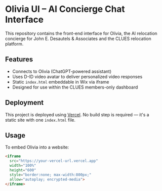 # Olivia UI – AI Concierge Chat Interface

This repository contains the front-end interface for Olivia, the AI relocation concierge for John E. Desautels & Associates and the CLUES relocation platform.

## Features

- Connects to Olivia (ChatGPT-powered assistant)
- Uses D-ID video avatar to deliver personalized video responses
- Static `index.html` embeddable in Wix via iframe
- Designed for use within the CLUES members-only dashboard

## Deployment

This project is deployed using [Vercel](https://vercel.com). No build step is required — it's a static site with one `index.html` file.

## Usage

To embed Olivia into a website:

```html
<iframe
  src="https://your-vercel-url.vercel.app"
  width="100%"
  height="600"
  style="border:none; max-width:800px;"
  allow="autoplay; encrypted-media">
</iframe>
